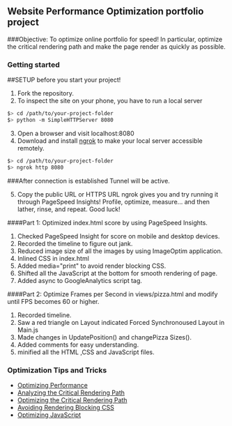 ## Website Performance Optimization portfolio project

###Objective:
To optimize online portfolio for speed! In particular, optimize the critical rendering path and make the page render as quickly as possible.

### Getting started
##SETUP before you start your project!

1. Fork the repository.
2. To inspect the site on your phone, you have to run a local server

  ```bash
  $> cd /path/to/your-project-folder
  $> python -m SimpleHTTPServer 8080
  ```
3. Open a browser and visit localhost:8080
4. Download and install [ngrok](https://ngrok.com/) to make your local server accessible remotely.

  ``` bash
  $> cd /path/to/your-project-folder
  $> ngrok http 8080
 
  ```
  ###After connection is established Tunnel will be active.

5. Copy the public URL or HTTPS URL ngrok gives you and try running it through PageSpeed Insights! 
Profile, optimize, measure... and then lather, rinse, and repeat. Good luck!


####Part 1: Optimized index.html score by using PageSpeed Insights.

1. Checked PageSpeed Insight for score on mobile and desktop devices.
2. Recorded the timeline to figure out jank.
3. Reduced image size of all the images by using ImageOptim application.
4. Inlined CSS in index.html
5. Added media="print" to avoid render blocking CSS.
6. Shifted all the JavaScript at the bottom for smooth rendering of page.
7. Added async to GoogleAnalytics script tag.

####Part 2: Optimize Frames per Second in views/pizza.html and modify until FPS becomes 60 or higher.

1. Recorded timeline.
2. Saw a red triangle on Layout indicated Forced Synchronoused Layout in Main.js
3. Made changes in UpdatePosition() and changePizza Sizes().
4. Added comments for easy understanding.
5. minified all the HTML ,CSS and JavaScript files.

### Optimization Tips and Tricks
* [Optimizing Performance](https://developers.google.com/web/fundamentals/performance/ "web performance")
* [Analyzing the Critical Rendering Path](https://developers.google.com/web/fundamentals/performance/critical-rendering-path/analyzing-crp.html "analyzing crp")
* [Optimizing the Critical Rendering Path](https://developers.google.com/web/fundamentals/performance/critical-rendering-path/optimizing-critical-rendering-path.html "optimize the crp!")
* [Avoiding Rendering Blocking CSS](https://developers.google.com/web/fundamentals/performance/critical-rendering-path/render-blocking-css.html "render blocking css")
* [Optimizing JavaScript](https://developers.google.com/web/fundamentals/performance/critical-rendering-path/adding-interactivity-with-javascript.html "javascript")
